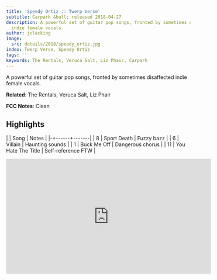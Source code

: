 ```yaml
---
title: 'Speedy Ortiz :: Twerp Verse'
subtitle: Carpark &bull; released 2018-04-27
description: A powerful set of guitar pop songs, fronted by sometimes disaffected
  indie female vocals.
author: jclacking
image:
  src: details/2018/speedy_ortiz.jpg
index: Twerp Verse, Speedy Ortiz
tags: ''
keywords: The Rentals, Veruca Salt, Liz Phair, Carpark
---
```

A powerful set of guitar pop songs, fronted by sometimes disaffected indie female vocals.<!--more-->

**Related**: The Rentals, Veruca Salt, Liz Phair

**FCC Notes**: Clean

## Highlights

| | Song | Notes |
|-+------+-------|
| 8 | Sport Death | Fuzzy bazz |
| 6 | Villain | Haunting sounds |
| 1 | Buck Me Off | Dangerous chorus |
| 11 | You Hate The Title | Self-reference FTW |

<div class="tlo-detail-video"><iframe width="560" height="315" src="https://www.youtube.com/embed/RNzGH02i8wY" frameborder="0" allow="autoplay; encrypted-media" allowfullscreen></iframe></div>

